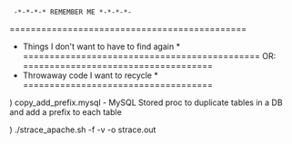     -*-*-*-* REMEMBER ME *-*-*-*-
=============================================
* Things I don't want to have to find again *
=============================================
		OR:
====================================
* Throwaway code I want to recycle *
====================================

) copy_add_prefix.mysql - MySQL Stored proc to duplicate
  tables in a DB and add a prefix to each table

) ./strace_apache.sh -f -v -o strace.out
